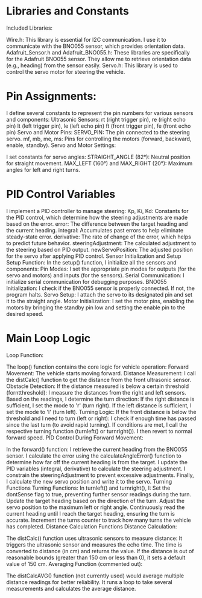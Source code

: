 # Libraries and Constants
Included Libraries:

Wire.h: This library is essential for I2C communication. I use it to communicate with the BNO055 sensor, which provides orientation data.
Adafruit_Sensor.h and Adafruit_BNO055.h: These libraries are specifically for the Adafruit BNO055 sensor. They allow me to retrieve orientation data (e.g., heading) from the sensor easily.
Servo.h: This library is used to control the servo motor for steering the vehicle.
# Pin Assignments:

I define several constants to represent the pin numbers for various sensors and components:
Ultrasonic Sensors:
rt (right trigger pin), re (right echo pin)
lt (left trigger pin), le (left echo pin)
ft (front trigger pin), fe (front echo pin)
Servo and Motor Pins:
SERVO_PIN: The pin connected to the steering servo.
mf, mb, me, ms: Pins for controlling the motors (forward, backward, enable, standby).
Servo and Motor Settings:

I set constants for servo angles:
STRAIGHT_ANGLE (82°): Neutral position for straight movement.
MAX_LEFT (160°) and MAX_RIGHT (20°): Maximum angles for left and right turns.
# PID Control Variables
I implement a PID controller to manage steering:
Kp, Ki, Kd: Constants for the PID control, which determine how the steering adjustments are made based on the error.
error: The difference between the target heading and the current heading.
integral: Accumulates past errors to help eliminate steady-state error.
derivative: The rate of change of the error, which helps to predict future behavior.
steeringAdjustment: The calculated adjustment to the steering based on PID output.
newServoPosition: The adjusted position for the servo after applying PID control.
Sensor Initialization and Setup
Setup Function:
In the setup() function, I initialize all the sensors and components:
Pin Modes: I set the appropriate pin modes for outputs (for the servo and motors) and inputs (for the sensors).
Serial Communication: I initialize serial communication for debugging purposes.
BNO055 Initialization: I check if the BNO055 sensor is properly connected. If not, the program halts.
Servo Setup: I attach the servo to its designated pin and set it to the straight angle.
Motor Initialization: I set the motor pins, enabling the motors by bringing the standby pin low and setting the enable pin to the desired speed.
# Main Loop Logic
Loop Function:

The loop() function contains the core logic for vehicle operation:
Forward Movement: The vehicle starts moving forward.
Distance Measurement: I call the distCalc() function to get the distance from the front ultrasonic sensor.
Obstacle Detection: If the distance measured is below a certain threshold (forntthreshold):
I measure the distances from the right and left sensors.
Based on the readings, I determine the turn direction:
If the right distance is sufficient, I set the mode to 'r' (turn right).
If the left distance is sufficient, I set the mode to 'l' (turn left).
Turning Logic:
If the front distance is below the threshold and I need to turn (left or right):
I check if enough time has passed since the last turn (to avoid rapid turning).
If conditions are met, I call the respective turning function (turnleft() or turnright()).
I then revert to normal forward speed.
PID Control During Forward Movement:

In the forward() function:
I retrieve the current heading from the BNO055 sensor.
I calculate the error using the calculateAngleError() function to determine how far off the current heading is from the target.
I update the PID variables (integral, derivative) to calculate the steering adjustment.
I constrain the steeringAdjustment to prevent excessive adjustments.
Finally, I calculate the new servo position and write it to the servo.
Turning Functions
Turning Functions:
In turnleft() and turnright(), I:
Set the dontSense flag to true, preventing further sensor readings during the turn.
Update the target heading based on the direction of the turn.
Adjust the servo position to the maximum left or right angle.
Continuously read the current heading until I reach the target heading, ensuring the turn is accurate.
Increment the turns counter to track how many turns the vehicle has completed.
Distance Calculation Functions
Distance Calculation:

The distCalc() function uses ultrasonic sensors to measure distance:
It triggers the ultrasonic sensor and measures the echo time.
The time is converted to distance (in cm) and returns the value.
If the distance is out of reasonable bounds (greater than 150 cm or less than 0), it sets a default value of 150 cm.
Averaging Function (commented out):

The distCalcAVG() function (not currently used) would average multiple distance readings for better reliability. It runs a loop to take several measurements and calculates the average distance.
